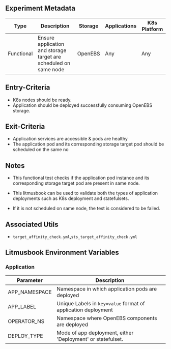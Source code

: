 ## Experiment Metadata

| Type       | Description                                                  | Storage | Applications | K8s Platform |
| ---------- | ------------------------------------------------------------ | ------- | ------------ | ------------ |
| Functional | Ensure application and storage target are scheduled on same node | OpenEBS | Any          | Any          |

## Entry-Criteria

- K8s nodes should be ready.
- Application should be deployed successfully consuming OpenEBS storage.

## Exit-Criteria

- Application services are accessible & pods are healthy
- The application pod and its corresponding storage target pod should be scheduled on the same no

## Notes

- This functional test checks if the application pod instance and its corresponding storage target pod are present in same node.

- This litmusbook can be used to validate both the types of application deployments such as K8s deployment and statefulsets.

- If it is not scheduled on same node, the test is considered to be failed.

  

## Associated Utils 

- `target_affinity_check.yml`,`sts_target_affinity_check.yml`

## Litmusbook Environment Variables

### Application

| Parameter     | Description                                                  |
| ------------- | ------------------------------------------------------------ |
| APP_NAMESPACE | Namespace in which application pods are deployed             |
| APP_LABEL     | Unique Labels in `key=value` format of application deployment |
| OPERATOR_NS   | Namespace where OpenEBS components are deployed              |
| DEPLOY_TYPE   | Mode of app deployment, either 'Deployment' or statefulset.  |